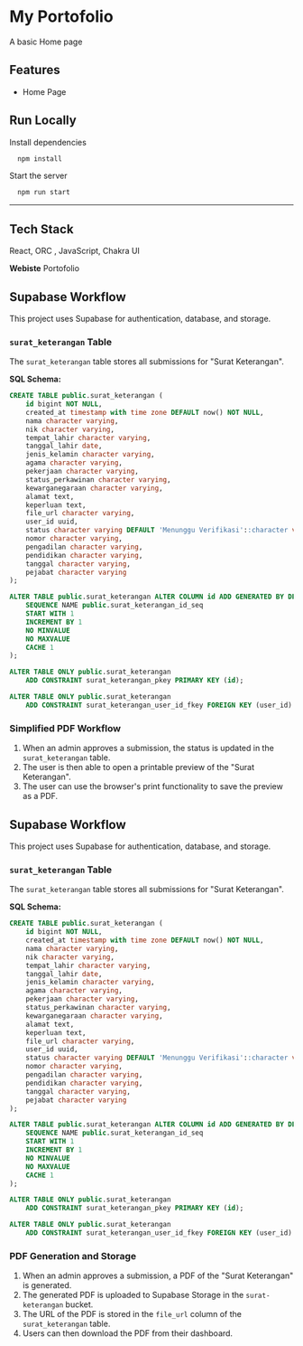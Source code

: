 
# My Portofolio

A basic Home page


## Features

- Home Page



## Run Locally


Install dependencies

```bash
  npm install
```

Start the server

```bash
  npm run start
```

----------------------------------------------------------------


## Tech Stack

React, ORC , JavaScript, Chakra UI

**Webiste** Portofolio

## Supabase Workflow

This project uses Supabase for authentication, database, and storage.

### `surat_keterangan` Table

The `surat_keterangan` table stores all submissions for "Surat Keterangan".

**SQL Schema:**

```sql
CREATE TABLE public.surat_keterangan (
    id bigint NOT NULL,
    created_at timestamp with time zone DEFAULT now() NOT NULL,
    nama character varying,
    nik character varying,
    tempat_lahir character varying,
    tanggal_lahir date,
    jenis_kelamin character varying,
    agama character varying,
    pekerjaan character varying,
    status_perkawinan character varying,
    kewarganegaraan character varying,
    alamat text,
    keperluan text,
    file_url character varying,
    user_id uuid,
    status character varying DEFAULT 'Menunggu Verifikasi'::character varying,
    nomor character varying,
    pengadilan character varying,
    pendidikan character varying,
    tanggal character varying,
    pejabat character varying
);

ALTER TABLE public.surat_keterangan ALTER COLUMN id ADD GENERATED BY DEFAULT AS IDENTITY (
    SEQUENCE NAME public.surat_keterangan_id_seq
    START WITH 1
    INCREMENT BY 1
    NO MINVALUE
    NO MAXVALUE
    CACHE 1
);

ALTER TABLE ONLY public.surat_keterangan
    ADD CONSTRAINT surat_keterangan_pkey PRIMARY KEY (id);

ALTER TABLE ONLY public.surat_keterangan
    ADD CONSTRAINT surat_keterangan_user_id_fkey FOREIGN KEY (user_id) REFERENCES auth.users(id);
```

### Simplified PDF Workflow

1.  When an admin approves a submission, the status is updated in the `surat_keterangan` table.
2.  The user is then able to open a printable preview of the "Surat Keterangan".
3.  The user can use the browser's print functionality to save the preview as a PDF.

## Supabase Workflow

This project uses Supabase for authentication, database, and storage.

### `surat_keterangan` Table

The `surat_keterangan` table stores all submissions for "Surat Keterangan".

**SQL Schema:**

```sql
CREATE TABLE public.surat_keterangan (
    id bigint NOT NULL,
    created_at timestamp with time zone DEFAULT now() NOT NULL,
    nama character varying,
    nik character varying,
    tempat_lahir character varying,
    tanggal_lahir date,
    jenis_kelamin character varying,
    agama character varying,
    pekerjaan character varying,
    status_perkawinan character varying,
    kewarganegaraan character varying,
    alamat text,
    keperluan text,
    file_url character varying,
    user_id uuid,
    status character varying DEFAULT 'Menunggu Verifikasi'::character varying,
    nomor character varying,
    pengadilan character varying,
    pendidikan character varying,
    tanggal character varying,
    pejabat character varying
);

ALTER TABLE public.surat_keterangan ALTER COLUMN id ADD GENERATED BY DEFAULT AS IDENTITY (
    SEQUENCE NAME public.surat_keterangan_id_seq
    START WITH 1
    INCREMENT BY 1
    NO MINVALUE
    NO MAXVALUE
    CACHE 1
);

ALTER TABLE ONLY public.surat_keterangan
    ADD CONSTRAINT surat_keterangan_pkey PRIMARY KEY (id);

ALTER TABLE ONLY public.surat_keterangan
    ADD CONSTRAINT surat_keterangan_user_id_fkey FOREIGN KEY (user_id) REFERENCES auth.users(id);
```

### PDF Generation and Storage

1.  When an admin approves a submission, a PDF of the "Surat Keterangan" is generated.
2.  The generated PDF is uploaded to Supabase Storage in the `surat-keterangan` bucket.
3.  The URL of the PDF is stored in the `file_url` column of the `surat_keterangan` table.
4.  Users can then download the PDF from their dashboard.
